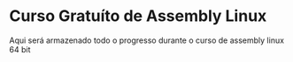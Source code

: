# Curso Gratuíto de Assembly Linux
Aqui será armazenado todo o progresso durante o curso de assembly linux 64 bit

